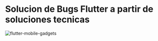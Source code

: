 # Solucion de Bugs Flutter a partir de soluciones tecnicas

![flutter-mobile-gadgets](https://github.com/user-attachments/assets/633dac7d-54a6-4760-8d20-697a4eef7d1c)
